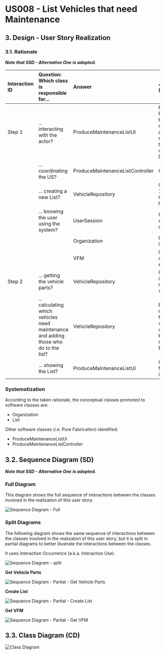 # US008 - List Vehicles that need Maintenance

## 3. Design - User Story Realization 

### 3.1. Rationale

_**Note that SSD - Alternative One is adopted.**_

| Interaction ID | Question: Which class is responsible for...                                                 | Answer                           | Justification (with patterns)                                                                                 |
|:---------------|:--------------------------------------------------------------------------------------------|:---------------------------------|:--------------------------------------------------------------------------------------------------------------|
| Step 1  		     | 	... interacting with the actor?                                                            | ProduceMaintenanceListUI         | Pure Fabrication: there is no reason to assign this responsibility to any existing class in the Domain Model. |
| 			  		        | 	... coordinating the US?                                                                   | ProduceMaintenanceListController | Controller                                                                                                    |
| 			  		        | 	... creating a new List?                                                                   | VehicleRepository                | Creator (Rule 1): in the DM Organization has a List                                                           |
| 			  		        | ... knowing the user using the system?                                                      | UserSession                      | IE: cf. A&A component documentation.                                                                          |
| 			  		        | 							                                                                                     | Organization                     | IE: knows/has its own VFMs                                                                                    |
| 			  		        | 							                                                                                     | VFM                              | IE: knows its own data (e.g. email)                                                                           |
| Step 2  		     | ... getting the vehicle parts?							                                                       | VehicleRepository                | IE: Stores all information related to vehicles                                                                |
|   		           | ... calculating which vehicles need maintenance and adding those who do to the list?							 | VehicleRepository                | Repository: responsible for filtering vehicles based on their current Km and maintenance Frequency            |
|   		           | ... showing the List?							                                                                | ProduceMaintenanceListUI         | IE: responsible for User interactions                                                                         |
### Systematization ##

According to the taken rationale, the conceptual classes promoted to software classes are: 

* Organization
* List

Other software classes (i.e. Pure Fabrication) identified: 

* ProduceMaintenanceListUI  
* ProduceMaintenanceListController


## 3.2. Sequence Diagram (SD)

_**Note that SSD - Alternative One is adopted.**_

### Full Diagram

This diagram shows the full sequence of interactions between the classes involved in the realization of this user story.

![Sequence Diagram - Full](svg/us008-sequence-diagram-full.svg)

### Split Diagrams

The following diagram shows the same sequence of interactions between the classes involved in the realization of this user story, but it is split in partial diagrams to better illustrate the interactions between the classes.

It uses Interaction Occurrence (a.k.a. Interaction Use).

![Sequence Diagram - split](svg/us008-sequence-diagram-split.svg)

**Get Vehicle Parts**

![Sequence Diagram - Partial - Get Vehicle Parts](svg/us008-sequence-diagram-partial-get-vehicle-parts.svg)

**Create List**

![Sequence Diagram - Partial - Create List](svg/us008-sequence-diagram-partial-create-list.svg)

**Get VFM**

![Sequence Diagram - Partial - Get VFM](svg/us008-sequence-diagram-partial-get-vfm.svg)


## 3.3. Class Diagram (CD)

![Class Diagram](svg/us008-class-diagram.svg)